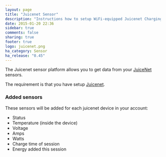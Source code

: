 ```yaml
---
layout: page
title: "Juicenet Sensor"
description: "Instructions how to setup WiFi-equipped Juicenet Charging stations with Home Assistant."
date: 2015-01-20 22:36
sidebar: true
comments: false
sharing: true
footer: true
logo: juicenet.png
ha_category: Sensor
ha_release: "0.45"
---
```



The Juicenet sensor platform allows you to get data from your [JuiceNet](https://emotorwerks.com/products/juicenet/) sensors.

The requirement is that you have setup [Juicenet](/components/juicenet/).


### Added sensors

These sensors will be added for each juicenet device in your account:

- Status
- Temperature (inside the device)
- Voltage
- Amps
- Watts
- Charge time of session
- Energy added this session
